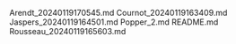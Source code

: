 Arendt_20240119170545.md
Cournot_20240119163409.md
Jaspers_20240119164501.md
Popper_2.md
README.md
Rousseau_20240119165603.md
